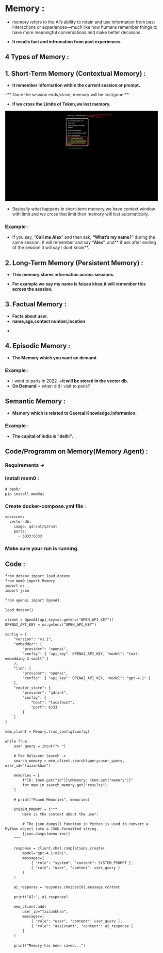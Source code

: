 # Memory :
- memory refers to the AI’s ability to retain and use information from past interactions or experiences—much like how humans remember things to have more meaningful conversations and make better decisions.

- **It recalls fact and infromation from past experiences.**

## 4 Types of Memory :
## 1. Short-Term Memory (Contextual Memory) :
- **It remember information within the current session or prompt.**

-** Once the session ends/close, memory will be lost/gone.**

- **If we cross the Limits of Token,we lost memory.**

![](assets/SHOT-TERM%20MEMORY.png)

- Basically what happens in short-term memory,we have context window with limit and we cross that limit then memory will lost automatically.

### Example :
- If you say, “**Call me Alex**” and then ask, **“What’s my name?**” during the same session, it will remember and say **“Alex**”, and** if ask after ending of the session it will say i dont know**.

## 2. Long-Term Memory (Persistent Memory) :
- **This memory stores information across sessions.**

- **For example we say my name is faizan khan,it will remember this across the session.**

## 3. Factual Memory :
- **Facts about user.**
- **name,age,contact number,location**

*
## 4. Episodic Memory :
- **The Memory which you want on **demand**.**

### Example :
- i went to paris in 2022 ->**it will be stored in the vector db.**
- **On Demand** = when did i visit to paris?

## Semantic Memory :
- **Memory which is related to Geereal Knowledge.Information.**

### Example :
- **The capital of india is "delhi".**

## **Code/Programm on Memory(Memory Agent) :**
### **Requirements** ->
### **Install mem0** :
```
# bash/
pip install mem0ai
```

### Create **docker-compose.yml file** :
```
services:
  vector-db:
    image: qdrant/qdrant
    ports:
      - 6333:6333
```

### **Make sure your run is running.**

## **Code :** 
```
from dotenv import load_dotenv
from mem0 import Memory
import os
import json

from openai import OpenAI

load_dotenv()

client = OpenAI(api_key=os.getenv("OPEN_API_KEY"))
OPENAI_API_KEY = os.getenv("OPEN_API_KEY")

config = {
    "version": "v1.1",
    "embedder": {
        "provider": "openai",
        "config": { "api_key": OPENAI_API_KEY, "model": "text-embedding-3-small" }
    },
    "llm": {
        "provider": "openai",
        "config": { "api_key": OPENAI_API_KEY, "model": "gpt-4.1" }
    },
    "vector_store": {
        "provider": "qdrant",
        "config": {
            "host": "localhost",
            "port": 6333
        }
    }
}

mem_client = Memory.from_config(config)

while True:
    user_query = input("> ")

    # For Relavent Search ->
    search_memory = mem_client.search(query=user_query, user_id="faizankhan")

    memories = [
        f"ID: {mem.get("id")}\nMemory: {mem.get("memory")}" 
        for mem in search_memory.get("results")
    ]

    # print("Found Memories", memories)

    SYSTEM_PROMPT = f"""
        Here is the context about the user:

        # The json.dumps() function in Python is used to convert a Python object into a JSON-formatted string.
        {json.dumps(memories)}
    """

    response = client.chat.completions.create(
        model="gpt-4.1-mini",
        messages=[
            { "role": "system", "content": SYSTEM_PROMPT },
            { "role": "user", "content": user_query }
        ]
    )

    ai_response = response.choices[0].message.content

    print("AI:", ai_response)

    mem_client.add(
        user_id="faizankhan",
        messages=[
            { "role": "user", "content": user_query },
            { "role": "assistant", "content": ai_response }
        ]
    )

    print("Memory has been saved...")

```